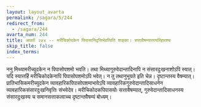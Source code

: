 ```yaml
---
layout: layout_avarta
permalink: /sagara/5/244
redirect_from:
  - /sagara/244
avarta_num: 244
title: आवर्तः २४४ -- मरीचिकोदकेन पिपासानिवृत्तिर्भवत्विति शङ्का। सत्तावैषम्यात्तत्परिहारश्च
skip_title: false
index_terms: 
---
```


ननु मिथ्यामरीच्युदकेन न पिपासोपशमो भवति। तथा मिथ्यागुरुवेदान्तादिनापि न संसारदुःखनाशोऽपि स्यात्। यदि स्यात्तर्हि मरीचिकोदकेनापि पिपासोपशमोऽपि भवेत्। न तु तथानुभूयते इति चेन्न। दृष्टान्तस्य
वैषम्यात्। प्रातिभासिकमरीच्युदकेन व्यावहारिकपिपासोपशमाभावेऽपि व्यावहारिकगुरुवेदान्तादिसाधनेन व्यावहारिकसंसारदुःखनिवृत्तिः संभवेदेव। मरीचिकोदकपिपासयोः सत्तावैषम्यात्, गुरुवेदान्तादिसाधनस्य संसारदुःखस्य च
समानसत्ताकत्वाच्च दृष्टान्तवैषम्यं बोध्यम्।
